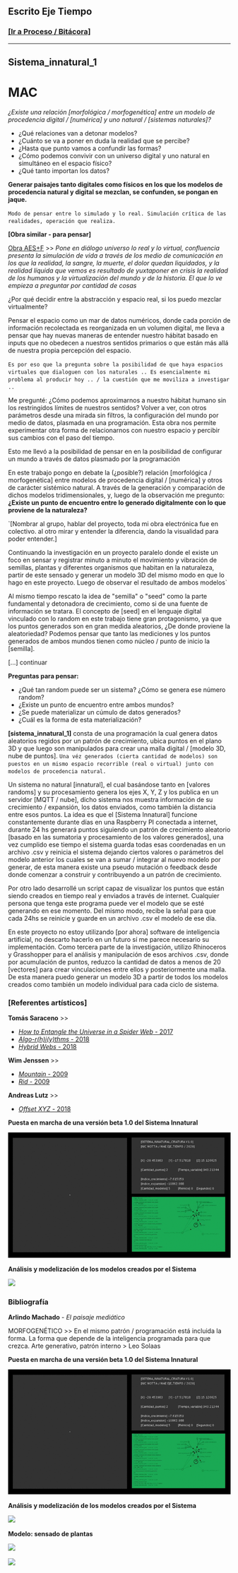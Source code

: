 ## Escrito Eje Tiempo
### [[Ir a Proceso / Bitácora]](https://nicmotta.github.io/eje_tiempo)

------

## Sistema_innatural_1
# MAC

*¿Existe una relación [morfológica / morfogenética] entre un modelo de procedencia digital / [numérica] y uno natural / [sistemas naturales]?*

- ¿Qué relaciones van a detonar modelos?
- ¿Cuánto se va a poner en duda la realidad que se percibe?
- ¿Hasta que punto vamos a confundir las formas?
- ¿Cómo podemos convivir con un universo digital y uno natural en simultáneo en el espacio físico?
- ¿Qué tanto importan los datos?


**Generar paisajes tanto digitales como físicos en los que los modelos de procedencia natural y digital se mezclan, se confunden, se pongan en jaque.**

`Modo de pensar entre lo simulado y lo real.
Simulación crítica de las realidades, operación que realiza.`

**[Obra similar - para pensar]**

[Obra AES+F](https://aesf.art/projects/last_riot/) >> *Pone en diálogo universo lo real y lo virtual, confluencia presenta la simulación de vida a través de los medio de comunicación en los que la realidad, la sangre, la muerte, el dolor quedan liquidados, y la realidad líquida que vemos es resultado de yuxtaponer en crisis la realidad de los humanos y la virtualización del mundo y de la historia. El que lo ve empieza a preguntar por cantidad de cosas*

¿Por qué decidir entre la abstracción y espacio real, si los puedo mezclar virtualmente?


Pensar el espacio como un mar de datos numéricos, donde cada porción de información recolectada es reorganizada en un volumen digital, me lleva a pensar que hay nuevas maneras de entender nuestro hábitat basado en inputs que no obedecen a nuestros sentidos primarios o que están más allá de nuestra propia percepción del espacio.

`Es por eso que la pregunta sobre la posibilidad de que haya espacios virtuales que dialoguen con los naturales .. Es esencialmente mi problema al producir hoy .. / la cuestión que me moviliza a investigar ..`

Me pregunté:
¿Cómo podemos aproximarnos a nuestro hábitat humano sin los restringidos límites de nuestros sentidos? Volver a ver, con otros parámetros desde una mirada sin filtros, la configuración del mundo por medio de datos, plasmada en una programación. Esta obra nos permite experimentar otra forma de relacionarnos con nuestro espacio y percibir sus cambios con el paso del tiempo.

Esto me llevó a la posibilidad de pensar en en la posibilidad de configurar un mundo a través de datos plasmado por la programación

En este trabajo pongo en debate la (¿posible?) relación [morfológica / morfogenética] entre modelos de procedencia digital / [numérica] y otros de carácter sistémico natural.
A través de la generación y comparación de dichos modelos tridimensionales, y, luego de la observación me pregunto: **¿Existe un punto de encuentro entre lo generado digitalmente con lo que proviene de la naturaleza?**

`[Nombrar al grupo, hablar del proyecto, toda mi obra electrónica fue en colectivo.
al otro mirar y entender la diferencia, dando la visualidad para poder entender.]

Continuando la investigación en un proyecto paralelo donde el existe un foco en sensar y registrar minuto a minuto el movimiento y vibración de semillas, plantas y diferentes organismos que habitan en la naturaleza, partir de este sensado y generar un modelo 3D del mismo modo en que lo hago en este proyecto. Luego de observar el resultado de ambos modelos`

Al mismo tiempo rescato la idea de "semilla" o "seed" como la parte fundamental y detonadora de crecimiento, como si de una fuente de información se tratara.
El concepto de [seed] en el lenguaje digital vinculado con lo random en este trabajo tiene gran protagonismo, ya que los puntos generados son en gran medida aleatorios, ¿De donde proviene la aleatoriedad? Podemos pensar que tanto las mediciones y los puntos generados de ambos mundos tienen como núcleo / punto de inicio la [semilla].


[...] continuar


**Preguntas para pensar:**

- ¿Qué tan random puede ser un sistema? ¿Cómo se genera ese número random?
- ¿Existe un punto de encuentro entre ambos mundos?
- ¿Se puede materializar un cúmulo de datos generados?
- ¿Cuál es la forma de esta materialización?


**[sistema_innatural_1]** consta de una programación la cual genera datos aleatorios regidos por un patrón de crecimiento, ubica puntos en el plano 3D y que luego son manipulados para crear una malla digital / [modelo 3D, nube de puntos].
`Una véz generados (cierta cantidad de modelos) son puestos en un mismo espacio recorrible (real o virtual) junto con modelos de procedencia natural.`

Un sistema no natural [innatural], el cual basándose tanto en [valores randoms] y su procesamiento genera los ejes X, Y, Z y los publica en un servidor [MQTT / nube], dicho sistema nos muestra información de su crecimiento / expansión, los datos enviados, como también la distancia entre esos puntos.
La idea es que el [Sistema Innatural] funcione constantemente durante días en una Raspberry PI conectada a internet, durante 24 hs generará puntos siguiendo un patrón de crecimiento aleatorio [basado en las sumatoria y procesamiento de los valores generados], una vez cumplido ese tiempo el sistema guarda todas esas coordenadas en un archivo .csv y reinicia el sistema dejando ciertos valores o parámetros del modelo anterior los cuales se van a sumar / integrar al nuevo modelo por generar, de esta manera existe una pseudo mutación o feedback desde donde comenzar a construir y contribuyendo a un patrón de crecimiento.

Por otro lado desarrollé un script capaz de visualizar los puntos que están siendo creados en tiempo real y enviados a través de internet. Cualquier persona que tenga este programa puede ver el modelo que se esté generando en ese momento. Del mismo modo, recibe la señal para que cada 24hs se reinicie y guarde en un archivo .csv el modelo de ese día.


En este proyecto no estoy utilizando [por ahora] software de inteligencia artificial, no descarto hacerlo en un futuro sí me parece necesario su implementación.
Como tercera parte de la investigación, utilizo Rhinoceros y Grasshopper para el análisis y manipulación de esos archivos .csv, donde por acumulación de puntos, reduzco la cantidad de datos a menos de 20 [vectores] para crear vinculaciones entre ellos y posteriormente una malla. De esta manera puedo generar un modelo 3D a partir de todos los modelos creados como también un modelo individual para cada ciclo de sistema.


### [Referentes artísticos]

**Tomás Saraceno** >>
- [*How to Entangle the Universe in a Spider Web* - 2017](https://studiotomassaraceno.org/how-to-entangle-the-universe-in-a-spider-web/)
- [*Algo-r(h)i(y)thms* - 2018](https://studiotomassaraceno.org/algo-rhiythms/)
- [*Hybrid Webs* - 2018](https://studiotomassaraceno.org/hybrid-webs/)

**Wim Jenssen** >>
- [*Mountain* - 2009](http://www.wimjanssen.be/2018/04/15/mountain/)
- [*Rid* - 2009](http://www.wimjanssen.be/2018/04/15/rid/)

**Andreas Lutz** >>
- [*Offset XYZ* - 2018](http://andreaslutz.com/offset-xyz/)


**Puesta en marcha de una versión beta 1.0 del Sistema Innatural**

![](/proceso/sistema_innatural_beta_1.gif)


**Análisis y modelización de los modelos creados por el Sistema**

![](/proceso/modelizacion_beta_1.gif)


### Bibliografía

**Arlindo Machado** - *El paisaje mediático*




MORFOGENÉTICO >> En el mismo patrón / programación está incluida la forma. La forma que depende de la inteligencia programada para que crezca.
Arte generativo, patrón interno > Leo Solaas


**Puesta en marcha de una versión beta 1.0 del Sistema Innatural**

![](/proceso/sistema_innatural_beta_1.gif)


**Análisis y modelización de los modelos creados por el Sistema**

![](/proceso/modelizacion_beta_1.gif)


**Modelo: sensado de plantas**

![](https://nicmotta.github.io/proyecto_observatorio/proceso/achira_1.gif)



![](https://nicmotta.github.io/proyecto_observatorio/proceso/video_5.gif)

